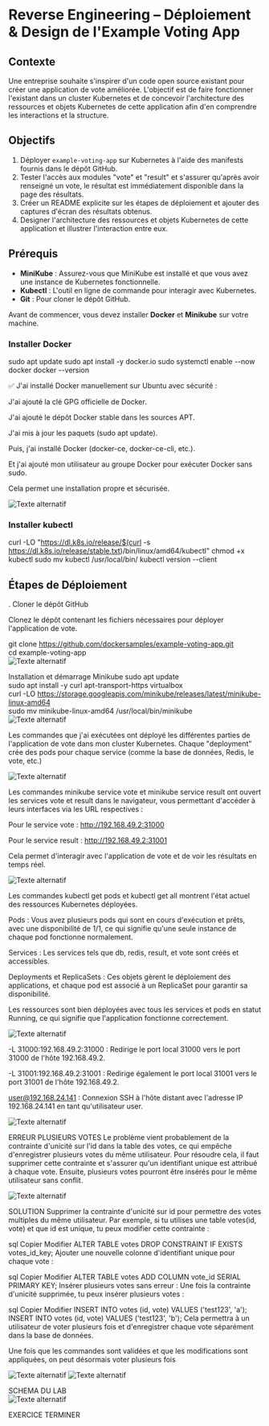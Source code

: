 # Reverse Engineering – Déploiement & Design de l'Example Voting App

## Contexte

Une entreprise souhaite s'inspirer d'un code open source existant pour créer une application de vote améliorée. L'objectif est de faire fonctionner l'existant dans un cluster Kubernetes et de concevoir l'architecture des ressources et objets Kubernetes de cette application afin d'en comprendre les interactions et la structure.

## Objectifs

1. Déployer `example-voting-app` sur Kubernetes à l'aide des manifests fournis dans le dépôt GitHub.
2. Tester l'accès aux modules "vote" et "result" et s'assurer qu'après avoir renseigné un vote, le résultat est immédiatement disponible dans la page des résultats.
3. Créer un README explicite sur les étapes de déploiement et ajouter des captures d'écran des résultats obtenus.
4. Designer l'architecture des ressources et objets Kubernetes de cette application et illustrer l'interaction entre eux.

## Prérequis

- **MiniKube** : Assurez-vous que MiniKube est installé et que vous avez une instance de Kubernetes fonctionnelle.
- **Kubectl** : L'outil en ligne de commande pour interagir avec Kubernetes.
- **Git** : Pour cloner le dépôt GitHub.

Avant de commencer, vous devez installer **Docker** et **Minikube** sur votre machine.

###  Installer Docker


sudo apt update
sudo apt install -y docker.io
sudo systemctl enable --now docker
docker --version

✅ J'ai installé Docker manuellement sur Ubuntu avec sécurité :<br>

J'ai ajouté la clé GPG officielle de Docker.<br>

J'ai ajouté le dépôt Docker stable dans les sources APT.<br>

J'ai mis à jour les paquets (sudo apt update).<br>

Puis, j'ai installé Docker (docker-ce, docker-ce-cli, etc.).<br>

Et j'ai ajouté mon utilisateur au groupe Docker pour exécuter Docker sans sudo.<br>

Cela permet une installation propre et sécurisée.<br>

![Texte alternatif](Image/docker.png)

###  Installer kubectl
curl -LO "https://dl.k8s.io/release/$(curl -s https://dl.k8s.io/release/stable.txt)/bin/linux/amd64/kubectl"
chmod +x kubectl
sudo mv kubectl /usr/local/bin/
kubectl version --client

## Étapes de Déploiement

. Cloner le dépôt GitHub

Clonez le dépôt contenant les fichiers nécessaires pour déployer l'application de vote.


git clone https://github.com/dockersamples/example-voting-app.git<br>
cd example-voting-app<br>
![Texte alternatif](Image/Gitclone.png)

Installation et démarrage Minikube
sudo apt update<br>
sudo apt install -y curl apt-transport-https virtualbox<br>
curl -LO https://storage.googleapis.com/minikube/releases/latest/minikube-linux-amd64<br>
sudo mv minikube-linux-amd64 /usr/local/bin/minikube<br>
![Texte alternatif](Image/demarrerminikub.png)


Les commandes que j'ai exécutées ont déployé les différentes parties de l'application de vote dans mon cluster Kubernetes. Chaque "deployment" crée des pods pour chaque service (comme la base de données, Redis, le vote, etc.)

![Texte alternatif](Image/apply.png)

Les commandes minikube service vote et minikube service result ont ouvert les services vote et result dans le navigateur, vous permettant d'accéder à leurs interfaces via les URL respectives :

Pour le service vote : http://192.168.49.2:31000

Pour le service result : http://192.168.49.2:31001

Cela permet d'interagir avec l'application de vote et de voir les résultats en temps réel.

![Texte alternatif](Image/expositionservice.png)

Les commandes kubectl get pods et kubectl get all montrent l'état actuel des ressources Kubernetes déployées.

Pods : Vous avez plusieurs pods qui sont en cours d'exécution et prêts, avec une disponibilité de 1/1, ce qui signifie qu'une seule instance de chaque pod fonctionne normalement.

Services : Les services tels que db, redis, result, et vote sont créés et accessibles.

Deployments et ReplicaSets : Ces objets gèrent le déploiement des applications, et chaque pod est associé à un ReplicaSet pour garantir sa disponibilité.

Les ressources sont bien déployées avec tous les services et pods en statut Running, ce qui signifie que l'application fonctionne correctement.

![Texte alternatif](Image/getpods.png)

-L 31000:192.168.49.2:31000 : Redirige le port local 31000 vers le port 31000 de l'hôte 192.168.49.2.

-L 31001:192.168.49.2:31001 : Redirige également le port local 31001 vers le port 31001 de l'hôte 192.168.49.2.

user@192.168.24.141 : Connexion SSH à l'hôte distant avec l'adresse IP 192.168.24.141 en tant qu'utilisateur user.


![Texte alternatif](Image/ssh.png)


ERREUR PLUSIEURS VOTES
Le problème vient probablement de la contrainte d'unicité sur l'id dans la table des votes, ce qui empêche d'enregistrer plusieurs votes du même utilisateur. Pour résoudre cela, il faut supprimer cette contrainte et s'assurer qu'un identifiant unique est attribué à chaque vote. Ensuite, plusieurs votes pourront être insérés pour le même utilisateur sans conflit.

![Texte alternatif](Image/verificationlogdb.png)

SOLUTION
Supprimer la contrainte d'unicité sur id pour permettre des votes multiples du même utilisateur. Par exemple, si tu utilises une table votes(id, vote) et que id est unique, tu peux modifier cette contrainte :

sql
Copier
Modifier
ALTER TABLE votes DROP CONSTRAINT IF EXISTS votes_id_key;
Ajouter une nouvelle colonne d'identifiant unique pour chaque vote :

sql
Copier
Modifier
ALTER TABLE votes ADD COLUMN vote_id SERIAL PRIMARY KEY;
Insérer plusieurs votes sans erreur :
Une fois la contrainte d'unicité supprimée, tu peux insérer plusieurs votes :

sql
Copier
Modifier
INSERT INTO votes (id, vote) VALUES ('test123', 'a');
INSERT INTO votes (id, vote) VALUES ('test123', 'b');
Cela permettra à un utilisateur de voter plusieurs fois et d'enregistrer chaque vote séparément dans la base de données.


Une fois que les commandes sont validées et que les modifications sont appliquées, on peut désormais voter plusieurs fois

![Texte alternatif](Image/voteresult.png)
![Texte alternatif](Image/vote.png)


SCHEMA DU LAB<br>
![Texte alternatif](Image/Capture.PNG)



EXERCICE TERMINER
